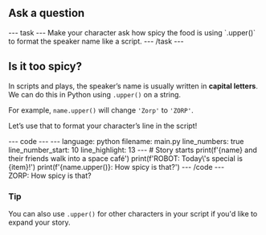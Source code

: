 <h2 class="c-project-heading--task">Ask a question</h2>
--- task ---
Make your character ask how spicy the food is using `.upper()` to format the speaker name like a script.
--- /task ---

<h2 class="c-project-heading--explainer">Is it too spicy?</h2>

In scripts and plays, the speaker’s name is usually written in **capital letters**.  
We can do this in Python using `.upper()` on a string.

For example, `name.upper()` will change `'Zorp'` to `'ZORP'`.

Let’s use that to format your character’s line in the script!

<div class="c-project-code">
--- code ---
---
language: python
filename: main.py
line_numbers: true
line_number_start: 10
line_highlight: 13
---
# Story starts
print(f'{name} and their friends walk into a space café')
print(f'ROBOT: Today\'s special is {item}!')
print(f'{name.upper()}: How spicy is that?')
--- /code ---
</div>

<div class="c-project-output">
ZORP: How spicy is that?
</div>

<div class="c-project-callout c-project-callout--tip">

### Tip

You can also use `.upper()` for other characters in your script if you'd like to expand your story.

</div>
